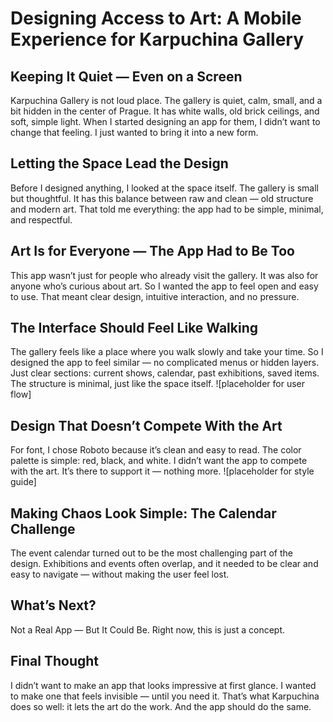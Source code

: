 # Designing Access to Art: A Mobile Experience for Karpuchina Gallery
## Keeping It Quiet — Even on a Screen
Karpuchina Gallery is not loud place. The gallery is quiet, calm, small, and a bit hidden in the center of Prague. It has white walls, old brick ceilings, and soft, simple light. When I started designing an app for them, I didn’t want to change that feeling. I just wanted to bring it into a new form.

## Letting the Space Lead the Design
Before I designed anything, I looked at the space itself. The gallery is small but thoughtful. It has this balance between raw and clean — old structure and modern art. That told me everything: the app had to be simple, minimal, and respectful.

## Art Is for Everyone — The App Had to Be Too
This app wasn’t just for people who already visit the gallery. It was also for anyone who’s curious about art. So I wanted the app to feel open and easy to use. That meant clear design, intuitive interaction, and no pressure.

## The Interface Should Feel Like Walking
The gallery feels like a place where you walk slowly and take your time. So I designed the app to feel similar — no complicated menus or hidden layers. Just clear sections: current shows, calendar, past exhibitions, saved items. The structure is minimal, just like the space itself.
![placeholder for user flow]

## Design That Doesn’t Compete With the Art
For font, I chose Roboto because it’s clean and easy to read. The color palette is simple: red, black, and white. I didn’t want the app to compete with the art. It’s there to support it — nothing more.
![placeholder for style guide]

## Making Chaos Look Simple: The Calendar Challenge
The event calendar turned out to be the most challenging part of the design.
Exhibitions and events often overlap, and it needed to be clear and easy to navigate — without making the user feel lost.

## What’s Next?
Not a Real App — But It Could Be.
Right now, this is just a concept.

## Final Thought
I didn’t want to make an app that looks impressive at first glance.
I wanted to make one that feels invisible — until you need it.
That’s what Karpuchina does so well: it lets the art do the work. And the app should do the same.
